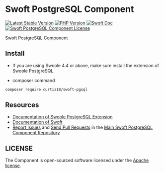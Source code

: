 # Swoft PostgreSQL Component

[![Latest Stable Version](http://img.shields.io/packagist/v/curtis18/swoft-pgsql.svg)](https://packagist.org/packages/curtis18/swoft-pgsql)
[![PHP Version](https://img.shields.io/badge/php-%3E=7.1-brightgreen.svg?maxAge=2592000)](https://secure.php.net/)
[![Swoft Doc](https://img.shields.io/badge/docs-passing-green.svg?maxAge=2592000)](https://www.swoft.org/docs)
[![Swoft PostgreSQL Component License](https://img.shields.io/hexpm/l/plug.svg?maxAge=2592000)](https://github.com/curtis18/swoft-pgsql/blob/master/LICENSE)

Swoft PostgreSQL Component

## Install

- If you are using Swoole 4.4 or above, make sure install the extension of Swoole PostgreSQL.

- composer command

```bash
composer require curtis18/swoft-pgsql
```

## Resources

* [Documentation of Swoole PostgreSQL Extension](https://github.com/swoole/ext-postgresql)
* [Documentation of Swoft](https://swoft.org/docs)
* [Report Issues][issues] and [Send Pull Requests][pulls] in the [Main Swoft PostgreSQL Component Repository][repository]

[pulls]: https://github.com/curtis18/swoft-pgsql/pulls
[repository]: https://github.com/curtis18/swoft-pgsql
[issues]: https://github.com/curtis18/swoft-pgsql/issues

## LICENSE

The Component is open-sourced software licensed under the [Apache license](LICENSE).
